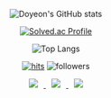 <div align=center>
    
![Doyeon's GitHub stats](https://github-readme-stats.vercel.app/api?username=Danesnote&show_icons=true&theme=gruvbox)

[![Solved.ac Profile](http://mazassumnida.wtf/api/generate_badge?boj=tyxmfh)](https://solved.ac/tyxmfh)

![Top Langs](https://github-readme-stats.vercel.app/api/top-langs/?username=Danesnote&layout=Demo&theme=cobalt)



[![hits](https://hits.seeyoufarm.com/api/count/incr/badge.svg?url=https%3A%2F%2Fgithub.com%2FDanesnote&count_bg=%237A7A7A&title_bg=%23FFADCC&icon=reverbnation.svg&icon_color=%23FF0000&title=hits&edge_flat=false)](https://hits.seeyoufarm.com)
![followers](https://img.shields.io/github/followers/Danesnote?style=social)

<a href="https://dyk1005.tistory.com/">
    <img 
        src="http://img.shields.io/badge/-Tech%20Blog-655ced?style=flat&logo=github&link=https://byul91oh.tistory.com/"
        style="height : auto; margin-left : 10px; margin-right : 10px;"/>
</a> 
<a href="https://instagram.com/oksusunongjang">
    <img 
        src="http://img.shields.io/badge/-Instagram-black?style=flat&logo=Instagram&link=https://instagram.com/fivepxint/"
        style="height : auto; margin-left : 10px; margin-right : 10px;"/>
</a> 
<a href="mailto:ehdus7@gmail.com">
    <img 
        src="https://img.shields.io/badge/Gmail-d14836?style=flat-square&logo=Gmail&logoColor=white&link=mailto:quf8093@gmail.com"
        style="height : auto; margin-left : 10px; margin-right : 10px;"/>
</a>

</div>


<!--
**Danesnote/Danesnote** is a ✨ _special_ ✨ repository because its `README.md` (this file) appears on your GitHub profile.

Here are some ideas to get you started:

- 🔭 I’m currently working on ...
- 🌱 I’m currently learning ...
- 👯 I’m looking to collaborate on ...
- 🤔 I’m looking for help with ...
- 💬 Ask me about ...
- 📫 How to reach me: ...
- 😄 Pronouns: ...
- ⚡ Fun fact: ...
-->
